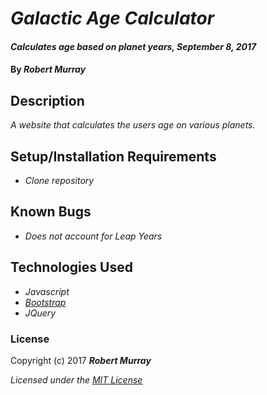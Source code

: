 # _Galactic Age Calculator_

#### _Calculates age based on planet years, September 8, 2017_

#### By _**Robert Murray**_

## Description

_A website that calculates the users age on various planets._

## Setup/Installation Requirements

* _Clone repository_

## Known Bugs

* _Does not account for Leap Years_

## Technologies Used
* _Javascript_
* _[Bootstrap](http://getbootstrap.com/getting-started/)_
* _JQuery_

### License

Copyright (c) 2017 **_Robert Murray_**

*Licensed under the [MIT License](https://opensource.org/licenses/MIT)*
